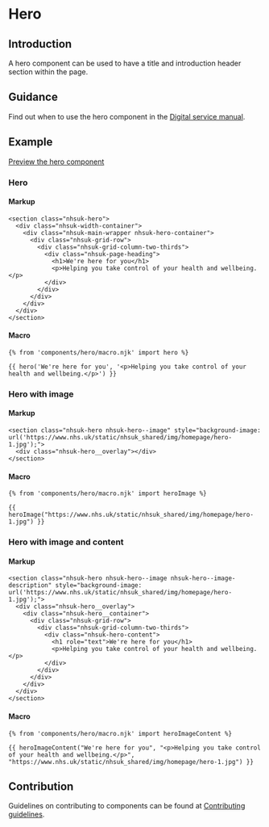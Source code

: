 # Hero

## Introduction

A hero component can be used to have a title and introduction header section within the page.

## Guidance

Find out when to use the hero component in the [Digital service manual]().

## Example

[Preview the hero component]()

### Hero

#### Markup

    <section class="nhsuk-hero">
      <div class="nhsuk-width-container">
        <div class="nhsuk-main-wrapper nhsuk-hero-container">
          <div class="nhsuk-grid-row">
            <div class="nhsuk-grid-column-two-thirds">
              <div class="nhsuk-page-heading">
                <h1>We're here for you</h1>
                <p>Helping you take control of your health and wellbeing.</p>
              </div>
            </div>
          </div>
        </div>
      </div>
    </section>

#### Macro

    {% from 'components/hero/macro.njk' import hero %}

    {{ hero('We're here for you', '<p>Helping you take control of your health and wellbeing.</p>') }}

### Hero with image

#### Markup

    <section class="nhsuk-hero nhsuk-hero--image" style="background-image: url('https://www.nhs.uk/static/nhsuk_shared/img/homepage/hero-1.jpg');">
      <div class="nhsuk-hero__overlay"></div>
    </section>

#### Macro

    {% from 'components/hero/macro.njk' import heroImage %}

    {{ heroImage("https://www.nhs.uk/static/nhsuk_shared/img/homepage/hero-1.jpg") }}

### Hero with image and content

#### Markup

    <section class="nhsuk-hero nhsuk-hero--image nhsuk-hero--image-description" style="background-image: url('https://www.nhs.uk/static/nhsuk_shared/img/homepage/hero-1.jpg');">
      <div class="nhsuk-hero__overlay">
        <div class="nhsuk-hero__container">
          <div class="nhsuk-grid-row">
            <div class="nhsuk-grid-column-two-thirds">
              <div class="nhsuk-hero-content">
                <h1 role="text">We're here for you</h1>
                <p>Helping you take control of your health and wellbeing.</p>
              </div>
            </div>
          </div>
        </div>
      </div>
    </section>

#### Macro

    {% from 'components/hero/macro.njk' import heroImageContent %}

    {{ heroImageContent("We're here for you", "<p>Helping you take control of your health and wellbeing.</p>", "https://www.nhs.uk/static/nhsuk_shared/img/homepage/hero-1.jpg") }}

## Contribution

Guidelines on contributing to components can be found at [Contributing guidelines]().
